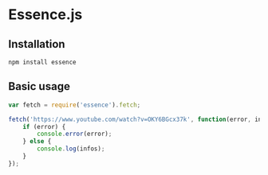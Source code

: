 Essence.js
==========

Installation
------------

```
npm install essence
```

Basic usage
-----------

```js
var fetch = require('essence').fetch;

fetch('https://www.youtube.com/watch?v=OKY6BGcx37k', function(error, infos) {
	if (error) {
		console.error(error);
	} else {
		console.log(infos);
	}
});
```
